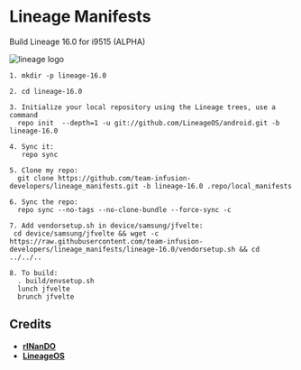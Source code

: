 # Lineage Manifests
Build Lineage 16.0 for i9515 (ALPHA)

![lineage logo](https://github.com/linusdan/local_manifests/raw/lineage-16.0/lineage.png)


```
1. mkdir -p lineage-16.0

2. cd lineage-16.0

3. Initialize your local repository using the Lineage trees, use a command
  repo init  --depth=1 -u git://github.com/LineageOS/android.git -b lineage-16.0
  
4. Sync it:
   repo sync

5. Clone my repo:
  git clone https://github.com/team-infusion-developers/lineage_manifests.git -b lineage-16.0 .repo/local_manifests

6. Sync the repo:
  repo sync --no-tags --no-clone-bundle --force-sync -c

7. Add vendorsetup.sh in device/samsung/jfvelte:
 cd device/samsung/jfvelte && wget -c https://raw.githubusercontent.com/team-infusion-developers/lineage_manifests/lineage-16.0/vendorsetup.sh && cd ../../..

8. To build:
  . build/envsetup.sh
  lunch jfvelte
  brunch jfvelte
```


Credits
-------
* [**rINanDO**](https://github.com/rINanDO)
* [**LineageOS**](https://github.com/LineageOS)
